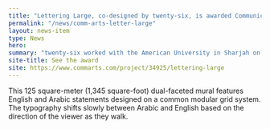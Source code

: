 ```yaml
---
title: "Lettering Large, co-designed by twenty-six, is awarded Communication Arts's 2023 Best in Show"
permalink: "/news/comm-arts-letter-large"
layout: news-item
type: News
hero:
summary: "twenty-six worked with the American University in Sharjah on the large-scale mural."
site-title: See the award
site: https://www.commarts.com/project/34925/lettering-large
---
```


This 125 square-meter (1,345 square-foot) dual-faceted mural features English and Arabic statements designed on a common modular grid system. The typography shifts slowly between Arabic and English based on the direction of the viewer as they walk.
